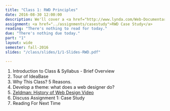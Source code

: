 ```yaml
---
title: "Class 1: RWD Principles"
date: 2016-08-30 12:00:00
description: We'll cover a <a href="http://www.lynda.com/Web-Documentaries-tutorials/Jeffrey-Zeldman-20-years-Web-Design-Community/167374/188504-4.html">brief history of web design</a>, web standards and why responsive design is important.  We'll head to the computers for a quick Mac boot camp.  I'll also have you take the <a href="https://kent.qualtrics.com/SE/?SID=SV_a4PH8dqAyP5ylUN">Introductory Class Survey</a>.
assignment: <a href="../assignments/casestudy">RWD Case Study</a>
reading: "There's nothing to read for today."
due: "There's nothing due today."
part: "1"
layout: wide
semester: fall-2016
slides: "/class/slides/1/1-Slides-RWD.pdf"

---
```


1.  Introduction to Class & Syllabus - Brief Overview
2.  Tour of IdeaBase
2.  Why This Class?  5 Reasons.
3.  Develop a theme: what does a web designer do?
4.  [Zeldman: History of Web Design Video](http://www.lynda.com/Web-Documentaries-tutorials/Jeffrey-Zeldman-20-years-Web-Design-Community/167374/188504-4.html)
5.  Discuss Assignment 1: Case Study
6.  Reading For Next Time
